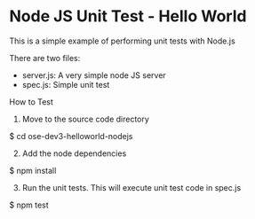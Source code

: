 # Node JS Unit Test - Hello World

This is a simple example of performing unit tests with Node.js

There are two files:

- server.js: A very simple node JS server
- spec.js: Simple unit test

How to Test

1. Move to the source code directory

$ cd ose-dev3-helloworld-nodejs

2. Add the node dependencies

$ npm install

3. Run the unit tests. This will execute unit test code in spec.js

$ npm test